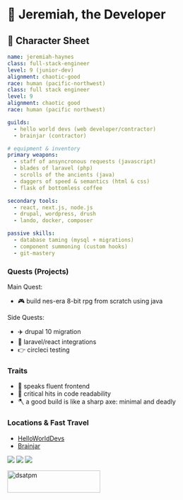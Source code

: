 <h1>🧙 Jeremiah, the Developer</h1>

## 🧾 Character Sheet

```yaml
name: jeremiah-haynes
class: full-stack-engineer
level: 9 (junior-dev)
alignment: chaotic-good
race: human (pacific-northwest)
class: full stack engineer
level: 9
alignment: chaotic good
race: human (pacific northwest)

guilds:
  - hello world devs (web developer/contractor)
  - brainjar (contractor)

# equipment & inventory
primary weapons:
  - staff of ansyncronous requests (javascript)
  - blades of laravel (php)
  - scrolls of the ancients (java)
  - daggers of speed & semantics (html & css)
  - flask of bottomless coffee

secondary tools:
  - react, next.js, node.js
  - drupal, wordpress, drush
  - lando, docker, composer

passive skills:
  - database taming (mysql + migrations)
  - component summoning (custom hooks)
  - git-mastery
```

### Quests (Projects)

Main Quest:

- 🎮 build nes-era 8-bit rpg from scratch using java

Side Quests:

- ✈️ drupal 10 migration
- 💏 laravel/react integrations
- 👉 circleci testing

### Traits

- 🐉 speaks fluent frontend
- 🧪 critical hits in code readability
- 🪓 a good build is like a sharp axe: minimal and deadly

### Locations & Fast Travel

- [HelloWorldDevs](https://helloworlddevs.com)
- [Brainjar](https://brainjar.net)

<p> <img src="https://github-readme-stats.vercel.app/api?username=dsatpm&show_icons=true&theme=tokyonight&count_private=true" /> <img src="https://github-readme-stats.vercel.app/api/top-langs?username=dsatpm&show_icons=true&layout=compact&theme=tokyonight" /> <img src="https://github-readme-streak-stats.herokuapp.com/?user=dsatpm&theme=tokyonight" /> </p>

<a href="https://www.buymeacoffee.com/dsatpm"> 
  <img align="left" src="https://cdn.buymeacoffee.com/buttons/v2/default-yellow.png" height="50" width="210" alt="dsatpm" />
</a>

